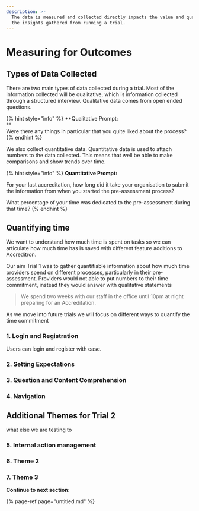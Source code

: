 ```yaml
---
description: >-
  The data is measured and collected directly impacts the value and quality of
  the insights gathered from running a trial.
---
```


# Measuring for Outcomes

## Types of Data Collected

There are two main types of data collected during a trial. Most of the information collected will be qualitative, which is information collected through a structured interview. Qualitative data comes from open ended questions.

{% hint style="info" %}
**Qualitative Prompt:  
**  
Were there any things in particular that you quite liked about the process?
{% endhint %}

We also collect quantitative data. Quantitative data is used to attach numbers to the data collected. This means that well be able to make comparisons and show trends over time.

{% hint style="info" %}
**Quantitative Prompt:**

For your last accreditation, how long did it take your organisation to submit the information from when you started the pre-assessment process? 

What percentage of your time was dedicated to the pre-assessment during that time?
{% endhint %}





## Quantifying time 

We want to understand how much time is spent on tasks so we can articulate how much time has is saved with different feature additions to Accreditron. 

Our aim Trial 1 was to gather quantifiable information about how much time providers spend on different processes, particularly in their pre-assessment. Providers would not able to put numbers to their time commitment, instead they would answer with qualitative statements 

> We spend two weeks with our staff in the office until 10pm at night preparing for an Accreditation.

As we move into future trials we will focus on different ways to quantify the time commitment

### 1. Login and Registration

Users can login and register with ease. 

### 2. Setting Expectations

### 3. Question and Content Comprehension

### 4. Navigation 

## Additional Themes for Trial 2

what else we are testing to

### 5. Internal action management

### 6. Theme 2

### 7. Theme 3





**Continue to next section:**

{% page-ref page="untitled.md" %}



